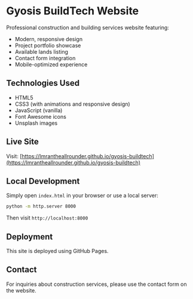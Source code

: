 # Gyosis BuildTech Website

Professional construction and building services website featuring:

- Modern, responsive design
- Project portfolio showcase
- Available lands listing
- Contact form integration
- Mobile-optimized experience

## Technologies Used

- HTML5
- CSS3 (with animations and responsive design)
- JavaScript (vanilla)
- Font Awesome icons
- Unsplash images

## Live Site

Visit: [https://Imrantheallrounder.github.io/gyosis-buildtech](https://Imrantheallrounder.github.io/gyosis-buildtech)

## Local Development

Simply open `index.html` in your browser or use a local server:

```bash
python -m http.server 8000
```

Then visit `http://localhost:8000`

## Deployment

This site is deployed using GitHub Pages.

## Contact

For inquiries about construction services, please use the contact form on the website.

